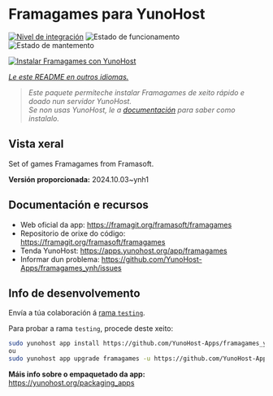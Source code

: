 <!--
NOTA: Este README foi creado automáticamente por <https://github.com/YunoHost/apps/tree/master/tools/readme_generator>
NON debe editarse manualmente.
-->

# Framagames para YunoHost

[![Nivel de integración](https://apps.yunohost.org/badge/integration/framagames)](https://ci-apps.yunohost.org/ci/apps/framagames/)
![Estado de funcionamento](https://apps.yunohost.org/badge/state/framagames)
![Estado de mantemento](https://apps.yunohost.org/badge/maintained/framagames)

[![Instalar Framagames con YunoHost](https://install-app.yunohost.org/install-with-yunohost.svg)](https://install-app.yunohost.org/?app=framagames)

*[Le este README en outros idiomas.](./ALL_README.md)*

> *Este paquete permíteche instalar Framagames de xeito rápido e doado nun servidor YunoHost.*  
> *Se non usas YunoHost, le a [documentación](https://yunohost.org/install) para saber como instalalo.*

## Vista xeral

Set of games Framagames from Framasoft.

**Versión proporcionada:** 2024.10.03~ynh1
## Documentación e recursos

- Web oficial da app: <https://framagit.org/framasoft/framagames>
- Repositorio de orixe do código: <https://framagit.org/framasoft/framagames>
- Tenda YunoHost: <https://apps.yunohost.org/app/framagames>
- Informar dun problema: <https://github.com/YunoHost-Apps/framagames_ynh/issues>

## Info de desenvolvemento

Envía a túa colaboración á [rama `testing`](https://github.com/YunoHost-Apps/framagames_ynh/tree/testing).

Para probar a rama `testing`, procede deste xeito:

```bash
sudo yunohost app install https://github.com/YunoHost-Apps/framagames_ynh/tree/testing --debug
ou
sudo yunohost app upgrade framagames -u https://github.com/YunoHost-Apps/framagames_ynh/tree/testing --debug
```

**Máis info sobre o empaquetado da app:** <https://yunohost.org/packaging_apps>
